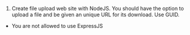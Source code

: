 01. Create file upload web site with NodeJS. You should have the option to upload a file and be given an unique URL for its download. Use GUID.

- You are not allowed to use ExpressJS